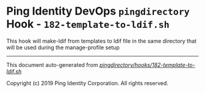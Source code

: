 
# Ping Identity DevOps `pingdirectory` Hook - `182-template-to-ldif.sh`
This hook will make-ldif from templates to ldif file in the same directory
that will be used during the manage-profile setup

---
This document auto-generated from _[pingdirectory/hooks/182-template-to-ldif.sh](https://github.com/pingidentity/pingidentity-docker-builds/blob/master/pingdirectory/hooks/182-template-to-ldif.sh)_

Copyright (c)  2019 Ping Identity Corporation. All rights reserved.
